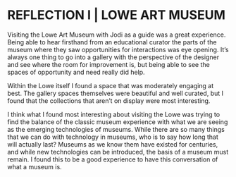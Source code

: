 # REFLECTION I | LOWE ART MUSEUM

Visiting the Lowe Art Museum with Jodi as a guide was a great experience. Being able to hear firsthand from an educational curator the parts of the museum where they saw opportunities for interactions was eye opening. It’s always one thing to go into a gallery with the perspective of the designer and see where the room for improvement is, but being able to see the spaces of opportunity and need really did help.

Within the Lowe itself I found a space that was moderately engaging at best. The gallery spaces themselves were beautiful and well curated, but I found that the collections that aren’t on display were most interesting.

I think what I found most interesting about visiting the Lowe was trying to find the balance of the classic museum experience with what we are seeing as the emerging technologies of museums. While there are so many things that we can do with technology in museums, who is to say how long that will actually last? Museums as we know them have existed for centuries, and while new technologies can be introduced, the basis of a museum must remain. I found this to be a good experience to have this conversation of what a museum is.
